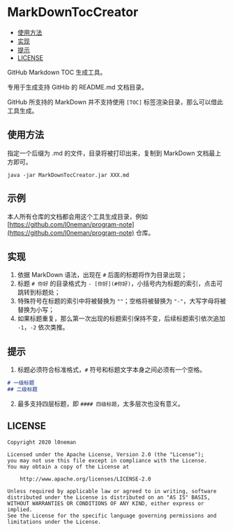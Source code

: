 # MarkDownTocCreator

- [使用方法](#使用方法)
- [实现](#实现)
- [提示](#提示)
- [LICENSE](#license)



GitHub Markdown TOC 生成工具。



专用于生成支持 GitHib 的 README.md 文档目录。

GitHub 所支持的 MarkDown 并不支持使用 `[TOC]` 标签渲染目录，那么可以借此工具生成。



## 使用方法

指定一个后缀为 .md 的文件，目录将被打印出来，复制到  MarkDown 文档最上方即可。

```shell
java -jar MarkDownTocCreator.jar XXX.md
```



## 示例

本人所有仓库的文档都会用这个工具生成目录，例如 [https://github.com/l0neman/program-note](https://github.com/l0neman/program-note) 仓库。



## 实现

1. 依据 MarkDown 语法，出现在 `#` 后面的标题将作为目录出现；
2. 标题 `# 你好` 的目录格式为 `- [你好](#你好)`，小括号内为标题的索引，点击可跳转到标题处；
3. 特殊符号在标题的索引中将被替换为 `""`；空格将被替换为 `"-"`，大写字母将被替换为小写；
4. 如果标题重复，那么第一次出现的标题索引保持不变，后续标题索引依次追加 `-1`，`-2` 依次类推。



## 提示

1. 标题必须符合标准格式，`#` 符号和标题文字本身之间必须有一个空格。

```markdown
# 一级标题
## 二级标题
```



2. 最多支持四层标题，即 `#### 四级标题`，太多层次也没有意义。



## LICENSE

```
Copyright 2020 l0neman

Licensed under the Apache License, Version 2.0 (the "License");
you may not use this file except in compliance with the License.
You may obtain a copy of the License at

    http://www.apache.org/licenses/LICENSE-2.0

Unless required by applicable law or agreed to in writing, software
distributed under the License is distributed on an "AS IS" BASIS,
WITHOUT WARRANTIES OR CONDITIONS OF ANY KIND, either express or implied.
See the License for the specific language governing permissions and
limitations under the License.
```

